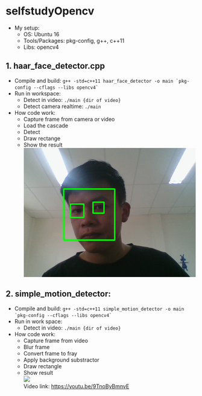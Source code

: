 # selfstudyOpencv
- My setup:
  - OS: Ubuntu 16
  - Tools/Packages: pkg-config, g++, c++11
  - Libs: opencv4
## 1. haar_face_detector.cpp <br />
- Compile and build: ```g++ -std=c++11 haar_face_detector -o main `pkg-config --cflags --libs opencv4` ```<br />
- Run in workspace:
  - Detect in video: ```./main {dir of video}```
  - Detect camera realtime: ```./main```
- How code work:
  - Capture frame from camera or video 
  - Load the cascade                 
  - Detect                
  - Draw rectange
  - Show the result                 
![](https://raw.githubusercontent.com/ttducqt/selfstudyOpencv/master/resource/face.png)
## 2. simple_motion_detector:
  - Compile and build: ```g++ -std=c++11 simple_motion_detector -o main `pkg-config --cflags --libs opencv4` ```<br />
  - Run in work space:
    - Detect in video: ```./main {dir of video}```
  - How code work:
    - Capture frame from video
    - Blur frame
    - Convert frame to fray
    - Apply background substractor
    - Draw rectangle
    - Show result 
<br />![](https://media.giphy.com/media/MXKXNfp9ACoCTj0gAa/giphy.gif) <br />
Video link: https://youtu.be/9TnoByBmnvE

    




